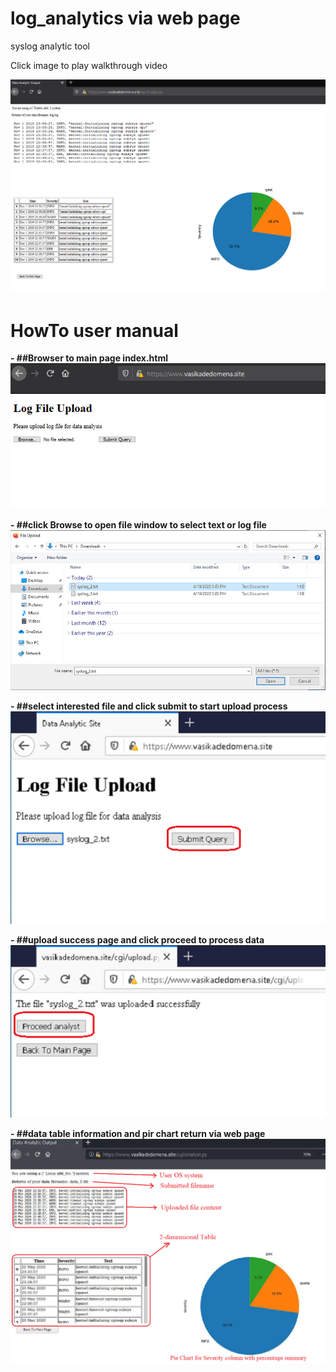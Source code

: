 # log_analytics via web page

syslog analytic tool

Click image to play walkthrough video

[![Watch the video](https://github.com/scheehan/log_analytics/blob/master/tmp/win_ui_output.png)](https://youtu.be/WKhBria18cM)

# __HowTo user manual__

__- ##Browser to main page index.html__
![Image of screenshot](https://github.com/scheehan/log_analytics/blob/master/images/UI_upload.png)

__- ##click Browse to open file window to select text or log file__
![Image of screenshot](https://github.com/scheehan/log_analytics/blob/master/images/browse_file.png)

__- ##select interested file and click submit to start upload process__
![Image of screenshot](https://github.com/scheehan/log_analytics/blob/master/images/selected_file_h.png)

__- ##upload success page and click proceed to process data__
![Image of screenshot](https://github.com/scheehan/log_analytics/blob/master/images/upload_success_h.png)

__- ##data table information and pir chart return via web page__
![Image of screenshot](https://github.com/scheehan/log_analytics/blob/master/images/linux_ui_output_exp.png)

